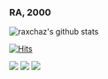 ### RA, 2000


![raxchaz's github stats](https://github-readme-stats.vercel.app/api?username=raxchaz&show_icons=true)

[![Hits](https://hits.seeyoufarm.com/api/count/incr/badge.svg?url=https%3A%2F%2Fgithub.com%2Fraxchaz&count_bg=%2379C83D&title_bg=%23555555&icon=&icon_color=%23E7E7E7&title=hits&edge_flat=false)](https://hits.seeyoufarm.com)



<a href="https://blog.naver.com/rachaz"><img src="https://img.shields.io/badge/techblog-47C83E?style=flat&logo=blogger&logoColor=white"/></a>
<a href="http://www.instagram.com/wasitright/?next=%2F"><img src="https://img.shields.io/badge/instagram-E4405F?style=flat-square&logo=instagram&logoColor=white"/></a>
<a href="(https://mail.google.com/mail/u/1/#inbox"><img src="https://img.shields.io/badge/Gmail-EA4335?style=flat-square&logo=firebase&logoColor=white"/></a>
